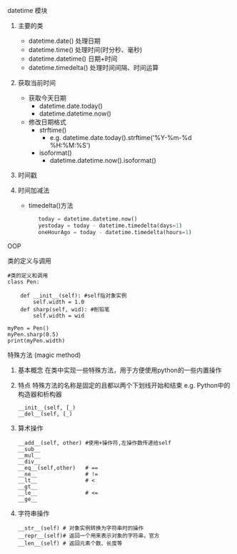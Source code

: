 datetime 模块

1. 主要的类
   - datetime.date() 处理日期
   - datetime.time() 处理时间(时分秒、毫秒)
   - datetime.datetime() 日期+时间
   - datetime.timedelta() 处理时间间隔、时间运算
2. 获取当前时间
   - 获取今天日期
     - datetime.date.today()
     - datetime.datetime.now()
   - 修改日期格式
     - strftime()
       - e.g. datetime.date.today().strftime('%Y-%m-%d %H:%M:%S')
     - isoformat()
       - datetime.datetime.now().isoformat()
       
3. 时间戳

4. 时间加减法
   - timedelta()方法
      ``` python
         today = datetime.datetime.now()
         yestoday = today - datetime.timedelta(days=1)
         oneHourAgo = today - datetime.timedelta(hours=1)
      ```

OOP

类的定义与调用

    #类的定义和调用
    class Pen:
        
        def __init__(self): #self指对象实例
            self.width = 1.0
        def sharp(self, wid): #削铅笔
            self.width = wid
    
    myPen = Pen()
    myPen.sharp(0.5)
    print(myPen.width)

特殊方法 (magic method)

1. 基本概念
   在类中实现一些特殊方法，用于方便使用python的一些内置操作
2. 特点
   特殊方法的名称是固定的且都以两个下划线开始和结束
   e.g. Python中的构造器和析构器
       
       __init__(self, [_)
       __del__(self, [_)
3. 算术操作
       
       __add__(self, other) #使用+操作符,左操作数传递给self
       __sub__
       __mul__
       __div__
       __eq__(self,other)   # == 
       __ne__               # !=
       __lt__               # <
       __gt__
       __le__               # <=
       __ge__
4. 字符串操作
       
       __str__(self) # 对象实例转换为字符串时的操作
       __repr__(self)# 返回一个用来表示对象的字符串，官方
       __len__(self) # 返回元素个数、长度等
   
